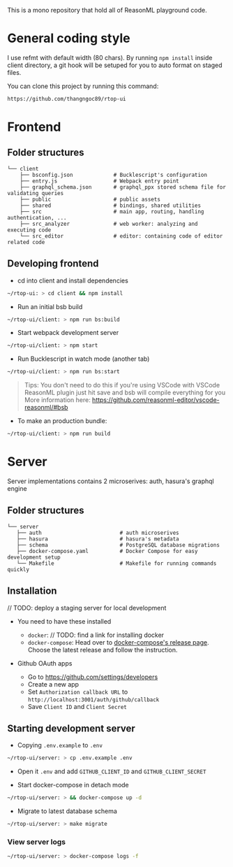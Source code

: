This is a mono repository that hold all of ReasonML playground code.

# General coding style

I use refmt with default width (80 chars). By running `npm install` inside client directory, a git hook will be setuped for you to auto format on staged files.

You can clone this project by running this command:

```sh
https://github.com/thangngoc89/rtop-ui
```

# Frontend

## Folder structures

```
└── client
    ├── bsconfig.json             # Bucklescript's configuration
    ├── entry.js                  # Webpack entry point
    ├── graphql_schema.json       # graphql_ppx stored schema file for validating queries
    ├── public                    # public assets
    ├── shared                    # bindings, shared utilities
    ├── src                       # main app, routing, handling authentication, ...
    ├── src_analyzer              # web worker: analyzing and executing code
    └── src_editor                # editor: containing code of editor related code
```

## Developing frontend

- cd into client and install dependencies

```sh
~/rtop-ui: > cd client && npm install
```

- Run an initial bsb build

```sh
~/rtop-ui/client: > npm run bs:build
```

- Start webpack development server

```sh
~/rtop-ui/client: > npm start
```

- Run Bucklescript in watch mode (another tab)

```sh
~/rtop-ui/client: > npm run bs:start
```

> Tips: You don't need to do this if you're using VSCode with VSCode ReasonML plugin
> just hit save and bsb will compile everything for you
> More information here: https://github.com/reasonml-editor/vscode-reasonml/#bsb

- To make an production bundle:

```sh
~/rtop-ui/client: > npm run build
```

# Server

Server implementations contains 2 microserives: auth, hasura's graphql engine

## Folder structures

```
└── server
   ├── auth                         # auth microserives
   ├── hasura                       # hasura's metadata
   ├── schema                       # PostgreSQL database migrations
   ├── docker-compose.yaml          # Docker Compose for easy development setup
   └── Makefile                     # Makefile for running commands quickly
```

## Installation

// TODO: deploy a staging server for local development

- You need to have these installed

  - `docker`: // TODO: find a link for installing docker
  - `docker-compose`: Head over to [docker-compose's release page](https://github.com/docker/compose/releases). Choose the latest release and follow the instruction.

- Github OAuth apps

  - Go to https://github.com/settings/developers
  - Create a new app
  - Set `Authorization callback URL` to `http://localhost:3001/auth/github/callback`
  - Save `Client ID` and `Client Secret`

## Starting development server

- Copying `.env.example` to `.env`

```sh
~/rtop-ui/server: > cp .env.example .env
```

- Open it `.env` and add `GITHUB_CLIENT_ID` and `GITHUB_CLIENT_SECRET`

- Start docker-compose in detach mode

```sh
~/rtop-ui/server: > && docker-compose up -d
```

- Migrate to latest database schema

```sh
~/rtop-ui/server: > make migrate
```

### View server logs

```sh
~/rtop-ui/server: > docker-compose logs -f
```
